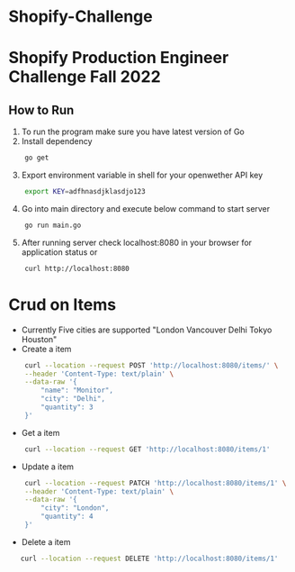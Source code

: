 # Shopify-Challenge
# Shopify Production Engineer Challenge Fall 2022

## How to Run

1. To run the program make sure you have latest version of Go
2. Install dependency
```sh
    go get
```
3. Export environment variable in shell for your openwether API key
```sh
    export KEY=adfhnasdjklasdjo123
```
4. Go into main directory and execute below command to start server
```sh
    go run main.go
```
5. After running server check localhost:8080 in your browser for application status or
```sh
    curl http://localhost:8080
```

# Crud on Items
- Currently Five cities are supported  "London Vancouver Delhi Tokyo Houston"
- Create a item
```sh
    curl --location --request POST 'http://localhost:8080/items/' \
    --header 'Content-Type: text/plain' \
    --data-raw '{
        "name": "Monitor",
        "city": "Delhi",
        "quantity": 3
    }'
```

- Get a item
```sh
    curl --location --request GET 'http://localhost:8080/items/1'
```

- Update a item
```sh
    curl --location --request PATCH 'http://localhost:8080/items/1' \
    --header 'Content-Type: text/plain' \
    --data-raw '{
        "city": "London",
        "quantity": 4
    }'
```

- Delete a item
```sh
   curl --location --request DELETE 'http://localhost:8080/items/1'
```
